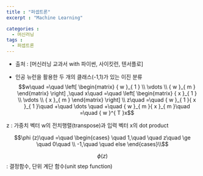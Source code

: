 ```yaml
---
title : "퍼셉트론"
excerpt : "Machine Learning"

categories :
  - 머신러닝
tags :
  - 퍼셉트론
---
```


- 출처 : [머신러닝 교과서 with 파이썬, 사이킷런, 텐서플로]

* 인공 뉴런을 활용한 두 개의 클래스(-1,1)가 있는 이진 분류  
$$w\quad =\quad \left[ \begin{matrix} { w }_{ 1 } \\ \vdots  \\ { w }_{ m } \end{matrix} \right] ,\quad x\quad =\quad \left[ \begin{matrix} { x }_{ 1 } \\ \vdots  \\ { x }_{ m } \end{matrix} \right] \\ z\quad =\quad { w }_{ 1 }{ x }_{ 1 }\quad +\quad \dots \quad +\quad { w }_{ m }{ x }_{ m }\quad =\quad { w }^{ T }x$$    

z : 가중치 벡터 w의 전치행렬(transpose)과 입력 벡터 x의 dot product

$$\phi (z)\quad =\quad \begin{cases} \quad 1,\quad \quad z\quad \ge \quad 0\quad  \\ -1,\quad \quad else \end{cases}\\$$  

$$\phi (z)$$ : 결정함수, 단위 계단 함수(unit step function)
